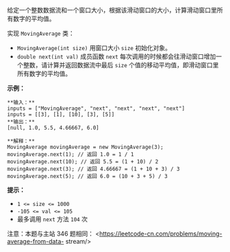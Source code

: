 给定一个整数数据流和一个窗口大小，根据该滑动窗口的大小，计算滑动窗口里所有数字的平均值。

实现 `MovingAverage` 类：

  * `MovingAverage(int size)` 用窗口大小 `size` 初始化对象。
  * `double next(int val)` 成员函数 `next` 每次调用的时候都会往滑动窗口增加一个整数，请计算并返回数据流中最后 `size` 个值的移动平均值，即滑动窗口里所有数字的平均值。



**示例：**

    
    
    **输入：**
    inputs = ["MovingAverage", "next", "next", "next", "next"]
    inputs = [[3], [1], [10], [3], [5]]
    **输出：**
    [null, 1.0, 5.5, 4.66667, 6.0]
    
    **解释：**
    MovingAverage movingAverage = new MovingAverage(3);
    movingAverage.next(1); // 返回 1.0 = 1 / 1
    movingAverage.next(10); // 返回 5.5 = (1 + 10) / 2
    movingAverage.next(3); // 返回 4.66667 = (1 + 10 + 3) / 3
    movingAverage.next(5); // 返回 6.0 = (10 + 3 + 5) / 3
    



**提示：**

  * `1 <= size <= 1000`
  * `-105 <= val <= 105`
  * 最多调用 `next` 方法 `104` 次



注意：本题与主站 346 题相同： <https://leetcode-cn.com/problems/moving-average-from-data-
stream/>

